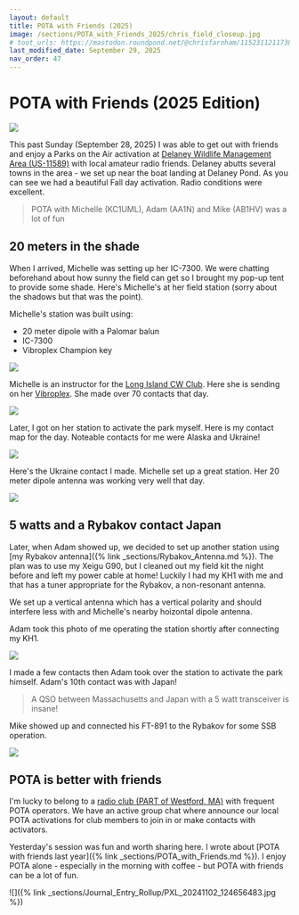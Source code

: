 ```yaml
---
layout: default
title: POTA with Friends (2025)
image: /sections/POTA_with_Friends_2025/chris_field_closeup.jpg
# toot_urls: https://mastodon.roundpond.net/@chrisfarnham/115231121173871928
last_modified_date: September 29, 2025
nav_order: 47
---
```


# POTA with Friends (2025 Edition)

![](chris_field_closeup.jpg)

This past Sunday (September 28, 2025) I was able to get out with friends and enjoy a Parks on the Air activation at
[Delaney Wildlife Management Area (US-11589)](https://pota.app/#/park/US-11589) with
local amateur radio friends. Delaney abutts several towns in the area - we set up
near the boat landing at Delaney Pond. As you can see we had a beautiful Fall day
activation. Radio conditions were excellent.

> POTA with Michelle (KC1UML), Adam (AA1N) and Mike (AB1HV) was a lot of fun

## 20 meters in the shade

When I arrived, Michelle was setting up her IC-7300. We were chatting beforehand about how
sunny the field can get so I brought my pop-up tent to provide some shade. Here's Michelle's
at her field station (sorry about the shadows but that was the point).

Michelle's station was built using:
 - 20 meter dipole with a Palomar balun
 - IC-7300
 - Vibroplex Champion key

![](PXL_20250928_182053877.jpg)

Michelle is an instructor for the [Long Island CW Club](https://longislandcwclub.org/). Here she is
sending on her [Vibroplex](https://www.vibroplexcollector.net/?page_id=467). She made over 70 contacts
that day.

![](PXL_20250928_184411598.jpg)

Later, I got on her station to activate the park myself. Here is my contact map for the day. Noteable
contacts for me were Alaska and Ukraine!

![](46203ef7853615bb.png)

Here's the Ukraine contact I made. Michelle set up a great station. Her 20 meter dipole antenna was working very well that day.

![](ukrain_qso_path.png)

## 5 watts and a Rybakov contact Japan

Later, when Adam showed up, we decided to set up another station using
[my Rybakov antenna]({% link _sections/Rybakov_Antenna.md %}). The plan was to use
my Xeigu G90, but I cleaned out my field kit the night before and left my power cable at home!
Luckily I had my KH1 with me and that has a tuner appropriate for the Rybakov, a non-resonant antenna.

We set up a vertical antenna which has a vertical polarity and should interfere less with and Michelle's nearby hoizontal dipole antenna.

Adam took this photo of me operating the station shortly after connecting my KH1.

![](farnham_field_delaney.jpg)

I made a few contacts then Adam took over the station to activate the park himself. Adam's 10th contact was with Japan!

> A QSO between Massachusetts and Japan with a 5 watt transceiver is insane!

Mike showed up and connected his FT-891 to the Rybakov for some SSB operation.

![](PXL_20250928_211831999.jpg)

## POTA is better with friends

I'm lucky to belong to a [radio club (PART of Westford, MA)](https://wb1gof.org/) with frequent
POTA operators. We have an active group chat where announce our local POTA activations for
club members to join in or make contacts with activators.

Yesterday's session was fun and worth sharing here. I wrote about [POTA with friends last year]({% link _sections/POTA_with_Friends.md %}).
I enjoy POTA alone  - especially in the morning with coffee - but POTA with friends can be a lot of fun.

![]({% link _sections/Journal_Entry_Rollup/PXL_20241102_124656483.jpg %})
